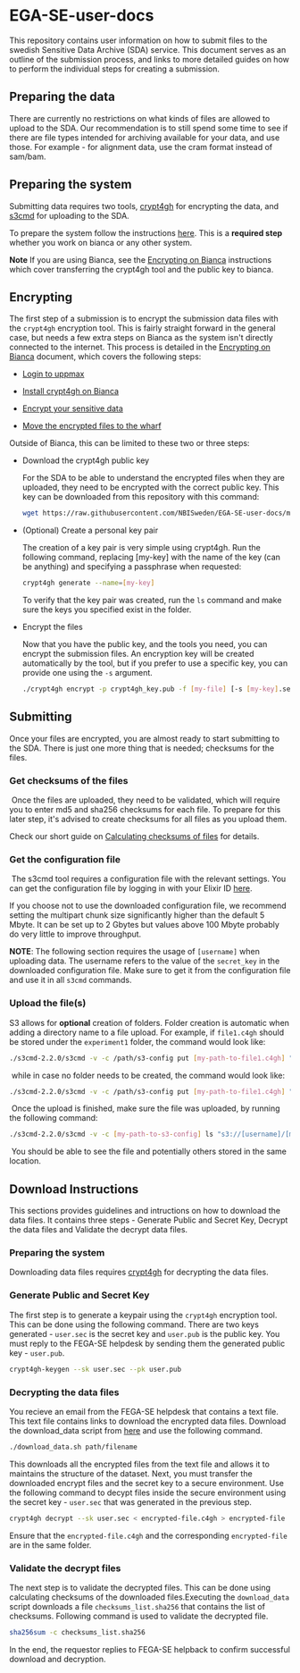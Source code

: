 # EGA-SE-user-docs

This repository contains user information on how to submit files to the swedish
Sensitive Data Archive (SDA) service. This document serves as an outline of the submission process, 
and links to more detailed guides on how to perform the individual steps for creating a submission.

## Preparing the data

There are currently no restrictions on what kinds of files are allowed to upload
to the SDA. Our recommendation is to still spend some time to see if there are
file types intended for archiving available for your data, and use those. For
example - for alignment data, use the cram format instead of sam/bam.

## Preparing the system

Submitting data requires two tools,
[crypt4gh](https://www.ga4gh.org/news/crypt4gh-a-secure-method-for-sharing-human-genetic-data/)
for encrypting the data, and [s3cmd](https://s3tools.org/s3cmd) for uploading to
the SDA.

To prepare the system follow the instructions [here](binaries.md). This is a **required step**
whether you work on bianca or any other system.

**Note** If you are using Bianca, see the [Encrypting on Bianca](bianca.md)
instructions which cover transferring the crypt4gh tool and the public key to 
bianca.

## Encrypting

The first step of a submission is to encrypt the submission data files with the
`crypt4gh` encryption tool. This is fairly straight forward in the general case,
but needs a few extra steps on Bianca as the system isn't directly
connected to the internet. This process is detailed in the
[Encrypting on Bianca](bianca.md) document, which covers the following steps:

  - [Login to uppmax](bianca.md#login-to-uppmax)

  - [Install crypt4gh on Bianca](bianca.md#install-crypt4gh-on-bianca)

  - [Encrypt your sensitive data](bianca.md#encrypt-your-sensitive-data)

  - [Move the encrypted files to the wharf](bianca.md#move-encrypted-files-to-the-wharf-for-upload)

Outside of Bianca, this can be limited to these two or three steps:

 - Download the crypt4gh public key

   For the SDA to be able to understand the encrypted files when they are
   uploaded, they need to be encrypted with the correct public key. This key can
   be downloaded from this repository with this command:
   ```bash
   wget https://raw.githubusercontent.com/NBISweden/EGA-SE-user-docs/main/crypt4gh_key.pub
   ```

 - (Optional) Create a personal key pair​

   The creation of a key pair is very simple using crypt4gh. Run the following
   command, replacing [my-key] with the name of the key (can be anything) and
   specifying a passphrase when requested:
​
   ```bash
   crypt4gh generate --name=[my-key]
   ```

   To verify that the key pair was created, run the `ls` command and make sure
   the keys you specified exist in the folder.

 - Encrypt the files

   Now that you have the public key, and the tools you need, you can encrypt the
   submission files. An encryption key will be created automatically by the
   tool, but if you prefer to use a specific key, you can provide one using the
   `-s` argument.

   ```bash
   ./crypt4gh encrypt -p crypt4gh_key.pub -f [my-file] [-s [my-key].sec.pem]
   ```

## Submitting

Once your files are encrypted, you are almost ready to start submitting to the
SDA. There is just one more thing that is needed; checksums for the files.

### Get checksums of the files
​
Once the files are uploaded, they need to be validated, which will require you to enter md5 and sha256 checksums for each file. 
To prepare for this later step, it's advised to create checksums for all files as you upload them.

Check our short guide on [Calculating checksums of files](checksums.md) for details.
​
### Get the configuration file
​
The s3cmd tool requires a configuration file with the relevant settings. You
can get the configuration file by logging in with your Elixir ID
[here](https://login.sda.nbis.se/).

If you choose not to use the downloaded configuration file, we recommend
setting the multipart chunk size significantly higher than the default 5 Mbyte.
It can be set up to 2 Gbytes but values above 100 Mbyte probably do very little
to improve throughput.

**NOTE**: The following section requires the usage of `[username]` when uploading data.
The username refers to the value of the `secret_key` in the downloaded configuration file. 
Make sure to get it from the configuration file and use it in all `s3cmd` commands.

### Upload the file(s)​

S3 allows for **optional** creation of folders. Folder creation is automatic
when adding a directory name to a file upload.
​
For example, if `file1.c4gh` should be stored under the `experiment1` folder,
the command would look like:
​
```bash
./s3cmd-2.2.0/s3cmd -v -c /path/s3-config put [my-path-to-file1.c4gh] "s3://[username]/experiment1/file1.c4gh"
```
​
while in case no folder needs to be created, the command would look like:
​
```bash
./s3cmd-2.2.0/s3cmd -v -c /path/s3-config put [my-path-to-file1.c4gh] "s3://[username]/file1.c4gh"
```
​
Once the upload is finished, make sure the file was uploaded, by running the
following command:
​
```bash
./s3cmd-2.2.0/s3cmd -v -c [my-path-to-s3-config] ls "s3://[username]/[my-s3-path]/"
```
​
You should be able to see the file and potentially others stored in the same
location.


## Download Instructions

This sections provides guidelines and intructions on how to download the data files. It contains three steps - Generate Public and Secret Key, Decrypt the data files and Validate the decrypt data files. 

### Preparing the system

Downloading data files requires [crypt4gh](https://www.ga4gh.org/news/crypt4gh-a-secure-method-for-sharing-human-genetic-data/)
for decrypting the data files. 


### Generate Public and Secret Key

The first step is to generate a keypair using the `crypt4gh` encryption tool. This can be done using the following command. There are two keys generated - `user.sec` is the secret key and `user.pub` is the public key. You must reply to the FEGA-SE helpdesk by sending them the generated public key - `user.pub`. 

```bash
crypt4gh-keygen --sk user.sec --pk user.pub
```

### Decrypting the data files

You recieve an email from the FEGA-SE helpdesk that contains a text file. This text file contains links to download the encrypted data files. Download the download_data script from [here](https://github.com/NBISweden/LocalEGA-SE-Deployment/blob/refactor/one-checksum-file/dev-tools/publicize_file/download_data.sh) and use the following command.

```bash
./download_data.sh path/filename
```
This downloads all the encrypted files from the text file and allows it to maintains the structure of the dataset. Next, you must transfer the downloaded encrypt files and the secret key to a secure environment. Use the following command to decypt files inside the secure environment using the secret key - `user.sec` that was generated in the previous step.

```bash
crypt4gh decrypt --sk user.sec < encrypted-file.c4gh > encrypted-file
```
Ensure that the `encrypted-file.c4gh` and the corresponding `encrypted-file` are in the same folder. 


### Validate the decrypt files

The next step is to validate the decrypted files. This can be done using calculating checksums of the downloaded files.Executing the `download_data` script downloads a file `checksums_list.sha256` that contains the list of checksums. Following command is used to validate the decrypted file.

```bash
sha256sum -c checksums_list.sha256
```

In the end, the requestor replies to FEGA-SE helpback to confirm successful download and decryption.


